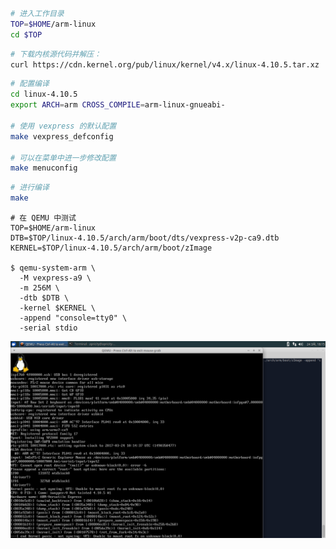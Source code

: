 ```bash
# 进入工作目录
TOP=$HOME/arm-linux
cd $TOP
```

```bash
# 下载内核源代码并解压：
curl https://cdn.kernel.org/pub/linux/kernel/v4.x/linux-4.10.5.tar.xz | tar -xJf -
```

```bash
# 配置编译
cd linux-4.10.5
export ARCH=arm CROSS_COMPILE=arm-linux-gnueabi-

# 使用 vexpress 的默认配置
make vexpress_defconfig

# 可以在菜单中进一步修改配置
make menuconfig
```

```bash
# 进行编译
make
```

```console
# 在 QEMU 中测试
TOP=$HOME/arm-linux
DTB=$TOP/linux-4.10.5/arch/arm/boot/dts/vexpress-v2p-ca9.dtb
KERNEL=$TOP/linux-4.10.5/arch/arm/boot/zImage

$ qemu-system-arm \
  -M vexpress-a9 \
  -m 256M \
  -dtb $DTB \
  -kernel $KERNEL \
  -append "console=tty0" \
  -serial stdio
```
![测试结果](/assets/qemu_kernel_only.png)